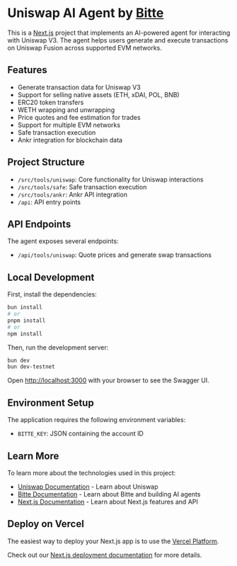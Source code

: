 # Uniswap AI Agent by [Bitte](https://www.bitte.ai/)

This is a [Next.js](https://nextjs.org) project that implements an AI-powered agent for interacting with Uniswap V3. The agent helps users generate and execute transactions on Uniswap Fusion across supported EVM networks.

## Features

- Generate transaction data for Uniswap V3
- Support for selling native assets (ETH, xDAI, POL, BNB)
- ERC20 token transfers
- WETH wrapping and unwrapping
- Price quotes and fee estimation for trades
- Support for multiple EVM networks
- Safe transaction execution
- Ankr integration for blockchain data

## Project Structure

- `/src/tools/uniswap`: Core functionality for Uniswap interactions
- `/src/tools/safe`: Safe transaction execution
- `/src/tools/ankr`: Ankr API integration
- `/api`: API entry points

## API Endpoints

The agent exposes several endpoints:

- `/api/tools/uniswap`: Quote prices and generate swap transactions

## Local Development

First, install the dependencies:

```bash
bun install
# or
pnpm install
# or
npm install
```

Then, run the development server:

```bash
bun dev
bun dev-testnet
```

Open [http://localhost:3000](http://localhost:3000) with your browser to see the Swagger UI.

## Environment Setup

The application requires the following environment variables:

- `BITTE_KEY`: JSON containing the account ID

## Learn More

To learn more about the technologies used in this project:

- [Uniswap Documentation](https://app.uniswap.org/) - Learn about Uniswap
- [Bitte Documentation](https://docs.bitte.ai/) - Learn about Bitte and building AI agents
- [Next.js Documentation](https://nextjs.org/docs) - Learn about Next.js features and API

## Deploy on Vercel

The easiest way to deploy your Next.js app is to use the [Vercel Platform](https://vercel.com/new?utm_medium=default-template&filter=next.js&utm_source=create-next-app&utm_campaign=create-next-app-readme).

Check out our [Next.js deployment documentation](https://nextjs.org/docs/app/building-your-application/deploying) for more details.